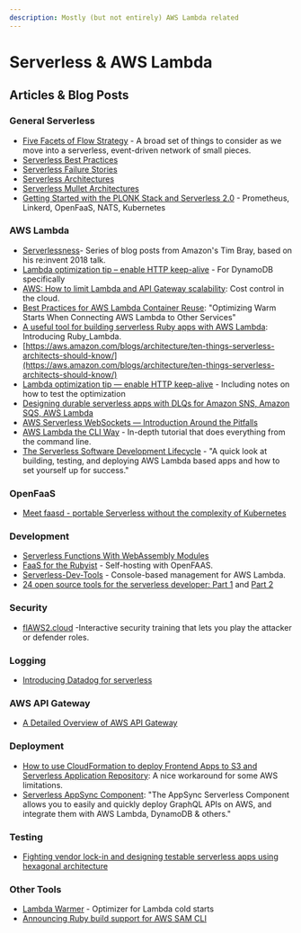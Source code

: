 ```yaml
---
description: Mostly (but not entirely) AWS Lambda related
---
```


# Serverless & AWS Lambda

## Articles & Blog Posts

### General Serverless


  * [Five Facets of Flow Strategy](https://medium.com/digital-anatomy/five-facets-of-flow-strategy-96a737243ee5) - A broad set of things to consider as we move into a serverless, event-driven network of small pieces.
  * [Serverless Best Practices](https://medium.com/@PaulDJohnston/serverless-best-practices-b3c97d551535)
  * [Serverless Failure Stories](https://github.com/cristim/serverless-failure-stories)
  * [Serverless Architectures](https://martinfowler.com/articles/serverless.html)
  * [Serverless Mullet Architectures](https://read.acloud.guru/https-medium-com-timawagner-serverless-mullet-architectures-212487bc75c?source=rss----cf64e15dbc8c---4&gi=13182535f800)
  * [Getting Started with the PLONK Stack and Serverless 2.0](https://blog.alexellis.io/getting-started-with-the-plonk-stack-and-serverless/) - Prometheus, Linkerd, OpenFaaS, NATS, Kubernetes

### AWS Lambda

  * [Serverlessness](http://www.tbray.org/ongoing/When/201x/2018/12/09/Serverlessness)- Series of blog posts from Amazon's Tim Bray, based on his re:invent 2018 talk.
  * [Lambda optimization tip – enable HTTP keep-alive](https://theburningmonk.com/2019/02/lambda-optimization-tip-enable-http-keep-alive/) - For DynamoDB specifically
  * [AWS: How to limit Lambda and API Gateway scalability](https://advancedweb.hu/2019/04/10/limiting_lambda/): Cost control in the cloud.
  * [Best Practices for AWS Lambda Container Reuse](https://medium.com/capital-one-tech/best-practices-for-aws-lambda-container-reuse-6ec45c74b67e): "Optimizing Warm Starts When Connecting AWS Lambda to Other Services"
  * [A useful tool for building serverless Ruby apps with AWS Lambda](https://www.cookieshq.co.uk/posts/a-useful-tool-for-building-serverless-ruby-apps-with-aws-lambda): Introducing Ruby_Lambda.
  * [https://aws.amazon.com/blogs/architecture/ten-things-serverless-architects-should-know/](https://aws.amazon.com/blogs/architecture/ten-things-serverless-architects-should-know/)
  * [Lambda optimization tip — enable HTTP keep-alive](https://medium.com/predict/lambda-optimization-tip-enable-http-keep-alive-ef7aa7880554) - Including notes on how to test the optimization
  * [Designing durable serverless apps with DLQs for Amazon SNS, Amazon SQS, AWS Lambda](https://aws.amazon.com/blogs/compute/designing-durable-serverless-apps-with-dlqs-for-amazon-sns-amazon-sqs-aws-lambda/)
  * [AWS Serverless WebSockets — Introduction Around the Pitfalls](https://medium.com/@jlaitio/aws-serverless-websockets-introduction-around-the-pitfalls-f623518635df)
  * [AWS Lambda the CLI Way](https://github.com/nsriram/lambda-the-cli-way) - In-depth tutorial that does everything from the command line.
  * [The Serverless Software Development Lifecycle](https://www.trek10.com/blog/the-serverless-software-development-lifecycle) - "A quick look at building, testing, and deploying AWS Lambda based apps and how to set yourself up for success."

### OpenFaaS

  * [Meet faasd - portable Serverless without the complexity of Kubernetes](https://www.openfaas.com/blog/introducing-faasd/)

### Development

  * [Serverless Functions With WebAssembly Modules ](https://dev.to/ibmdeveloper/serverless-functions-with-webassembly-modules-343e)
  * [FaaS for the Rubyist](https://blog.alexellis.io/faas-for-the-rubyist/) - Self-hosting with OpenFAAS.
  * [Serverless-Dev-Tools](https://theodo-uk.github.io/sls-dev-tools/) - Console-based management for AWS Lambda.
  * [24 open source tools for the serverless developer: Part 1](https://aws.amazon.com/blogs/opensource/24-open-source-tools-for-the-serverless-developer-part-1/) and [Part 2](https://aws.amazon.com/blogs/opensource/24-open-source-tools-for-the-serverless-developer-part-2/)

### Security

  * [flAWS2.cloud](http://flaws2.cloud/) -Interactive security training that lets you play the attacker or defender roles.

### Logging

  * [Introducing Datadog for serverless](https://www.datadoghq.com/blog/datadog-for-serverless/)

### AWS API Gateway

  * [A Detailed Overview of AWS API Gateway](https://www.alexdebrie.com/posts/api-gateway-elements/)

### Deployment

  * [How to use CloudFormation to deploy Frontend Apps to S3 and Serverless Application Repository](https://serverless.pub/deploy-frontend-to-s3-and-sar/?utm_content=88841955&utm_medium=social&utm_source=twitter&hss_channel=tw-920289756919074817): A nice workaround for some AWS limitations.
  * [Serverless AppSync Component](https://github.com/serverless-components/aws-app-sync): "The AppSync Serverless Component allows you to easily and quickly deploy GraphQL APIs on AWS, and integrate them with AWS Lambda, DynamoDB & others."

### Testing

  * [Fighting vendor lock-in and designing testable serverless apps using hexagonal architecture](https://vacationtracker.io/blog/big-bad-serverless-vendor-lock-in/)

### Other Tools

  * [Lambda Warmer](https://github.com/jeremydaly/lambda-warmer) - Optimizer for Lambda cold starts
  * [Announcing Ruby build support for AWS SAM CLI](https://aws.amazon.com/blogs/developer/announcing-ruby-build-support-for-aws-sam-cli/)
